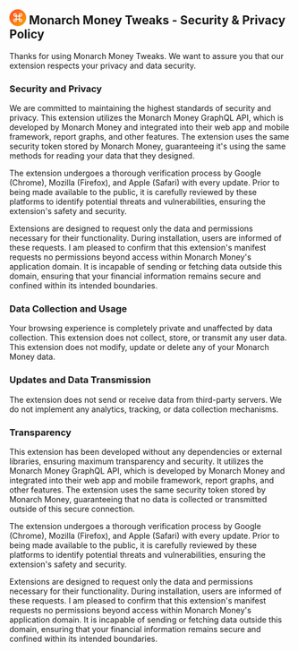 ##  <img src="/images/mt_icon128.png" style="margin-bottom:-3px; width:30px; height:30px;"/> Monarch Money Tweaks - Security & Privacy Policy 

Thanks for using Monarch Money Tweaks. We want to assure you that our extension respects your privacy and data security.

### Security and Privacy

We are committed to maintaining the highest standards of security and privacy. This extension utilizes the Monarch Money GraphQL API, which is developed by Monarch Money and integrated into their web app and mobile framework, report graphs, and other features. The extension uses the same security token stored by Monarch Money, guaranteeing it's using the same methods for reading your data that they designed.  

The extension undergoes a thorough verification process by Google (Chrome), Mozilla (Firefox), and Apple (Safari) with every update. Prior to being made available to the public, it is carefully reviewed by these platforms to identify potential threats and vulnerabilities, ensuring the extension's safety and security.

Extensions are designed to request only the data and permissions necessary for their functionality. During installation, users are informed of these requests. I am pleased to confirm that this extension's manifest requests no permissions beyond access within Monarch Money's application domain. It is incapable of sending or fetching data outside this domain, ensuring that your financial information remains secure and confined within its intended boundaries.

    
### Data Collection and Usage

Your browsing experience is completely private and unaffected by data collection. This extension does not collect, store, or transmit any user data. This extension does not modify, update or delete any of your Monarch Money data.

### Updates and Data Transmission

The extension does not send or receive data from third-party servers.  We do not implement any analytics, tracking, or data collection mechanisms.

### Transparency

This extension has been developed without any dependencies or external libraries, ensuring maximum transparency and security. It utilizes the Monarch Money GraphQL API, which is developed by Monarch Money and integrated into their web app and mobile framework, report graphs, and other features. The extension uses the same security token stored by Monarch Money, guaranteeing that no data is collected or transmitted outside of this secure connection.

The extension undergoes a thorough verification process by Google (Chrome), Mozilla (Firefox), and Apple (Safari) with every update. Prior to being made available to the public, it is carefully reviewed by these platforms to identify potential threats and vulnerabilities, ensuring the extension's safety and security.

Extensions are designed to request only the data and permissions necessary for their functionality. During installation, users are informed of these requests. I am pleased to confirm that this extension's manifest requests no permissions beyond access within Monarch Money's application domain. It is incapable of sending or fetching data outside this domain, ensuring that your financial information remains secure and confined within its intended boundaries.
